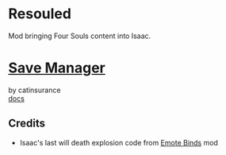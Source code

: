 # Resouled
Mod bringing Four Souls content into Isaac.

# [Save Manager](https://github.com/catinsurance/IsaacSaveManager)
by catinsurance \
[docs](https://github.com/catinsurance/IsaacSaveManager/wiki)

## Credits
- Isaac's last will death explosion code from [Emote Binds](https://steamcommunity.com/sharedfiles/filedetails/?id=3034946842) mod